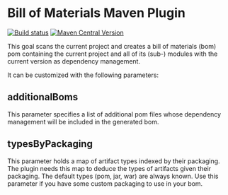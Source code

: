 # Bill of Materials Maven Plugin

[![Build status](https://img.shields.io/github/actions/workflow/status/eitco/bom-maven-plugin/deploy.yaml?branch=main&style=for-the-badge&logo=github)](https://github.com/eitco/bom-maven-plugin/actions/workflows/deploy.yaml)
[![Maven Central Version](https://img.shields.io/maven-central/v/de.eitco.cicd/bom-maven-plugin?style=for-the-badge&logo=apachemaven)](https://central.sonatype.com/artifact/de.eitco.cicd/bom-maven-plugin)


This goal scans the current project and creates a bill of materials (bom) pom containing the current project 
and all of its (sub-) modules with the current version as dependency management.

It can be customized with the following parameters:

## additionalBoms

This parameter specifies a list of additional pom files whose dependency management 
will be included in the generated bom.

## typesByPackaging

This parameter holds a map of artifact types indexed by their packaging. The plugin needs this map to deduce
the types of artifacts given their packaging. The default types (pom, jar, war) are always known. Use this 
parameter if you have some custom packaging to use in your bom.